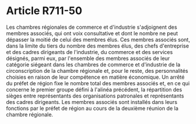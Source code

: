 # Article R711-50

Les chambres régionales de commerce et d'industrie s'adjoignent des membres associés, qui ont voix consultative et dont le nombre ne peut dépasser la moitié de celui des membres élus.   Ces membres associés sont, dans la limite du tiers du nombre des membres élus, des chefs d'entreprise et des cadres dirigeants de l'industrie, du commerce et des services désignés, parmi eux, par l'ensemble des membres associés de leur catégorie siégeant dans les chambres de commerce et d'industrie de la circonscription de la chambre régionale et, pour le reste, des personnalités choisies en raison de leur compétence en matière économique.   Un arrêté du préfet de région fixe le nombre total des membres associés et, en ce qui concerne le premier groupe défini à l'alinéa précédent, la répartition des sièges entre représentants des organisations patronales et représentants des cadres dirigeants.   Les membres associés sont installés dans leurs fonctions par le préfet de région au cours de la deuxième réunion de la chambre régionale.